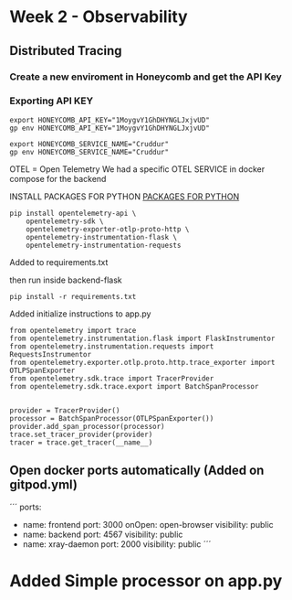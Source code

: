 # Week 2 - Observability 

## Distributed Tracing

### Create a new enviroment in Honeycomb and get the API Key
### Exporting API KEY

```
export HONEYCOMB_API_KEY="1MoygvY1GhDHYNGLJxjvUD"
gp env HONEYCOMB_API_KEY="1MoygvY1GhDHYNGLJxjvUD"

export HONEYCOMB_SERVICE_NAME="Cruddur"
gp env HONEYCOMB_SERVICE_NAME="Cruddur"
```
OTEL = Open Telemetry
We had a specific OTEL SERVICE in docker compose for the backend


INSTALL PACKAGES FOR PYTHON
[PACKAGES FOR PYTHON](https://ui.honeycomb.io/fjgh75922-gettingstarted/environments/bootcamp/send-data#)

```
pip install opentelemetry-api \
    opentelemetry-sdk \
    opentelemetry-exporter-otlp-proto-http \
    opentelemetry-instrumentation-flask \
    opentelemetry-instrumentation-requests
```

Added to requirements.txt

then run inside backend-flask

```
pip install -r requirements.txt
````

Added initialize instructions to app.py

```
from opentelemetry import trace
from opentelemetry.instrumentation.flask import FlaskInstrumentor
from opentelemetry.instrumentation.requests import RequestsInstrumentor
from opentelemetry.exporter.otlp.proto.http.trace_exporter import OTLPSpanExporter
from opentelemetry.sdk.trace import TracerProvider
from opentelemetry.sdk.trace.export import BatchSpanProcessor


provider = TracerProvider()
processor = BatchSpanProcessor(OTLPSpanExporter())
provider.add_span_processor(processor)
trace.set_tracer_provider(provider)
tracer = trace.get_tracer(__name__)
```
## Open docker ports automatically (Added on gitpod.yml)

´´´
ports:
  - name: frontend
    port: 3000
    onOpen: open-browser
    visibility: public
  - name: backend
    port: 4567
    visibility: public
  - name: xray-daemon
    port: 2000
    visibility: public
´´´

# Added Simple processor on app.py